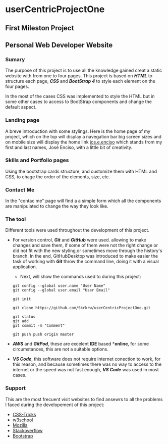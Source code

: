 
# userCentricProjectOne

## First Mileston Project
## Personal Web Developer Website

### Sumary
The purpose of this project is to use all the knowledge gained creat a static website with from one to four pages.
This project is based on ***HTML*** to structure each page, ***CSS*** and ***BootStrap 4*** to style each element on the four pages. 

In the most of the cases CSS was implemented to style the HTML but in some other cases to access to BootStrap components and change the default aspect.

### Landing page
A breve introduction with some stylings.
Here is the home page of my project, which on the top will display a navegation bar big screen sizes and on mobile size will display the home link [jos.e.enciso](https://skrkrw.github.io/userCentricProjectOne/) which stands from my first and last names, José Enciso, with a little bit of creativity.

### Skills and Portfolio pages
Using the bootstrap cards structure, and customize them with HTML and CSS, to chage the order of the elements, size, etc.


### Contact Me
In the "contac me" page will find a a simple form  which all the components are manipulated to change the way they look like.

### The tool
Different tools were used throughout the development of this project.

* For version control, ***Git*** and ***GitHub*** were used. allowing to make changes and save them, if some of them were not the right change or did not fit with the new styling,or sometimes move through the history's branch.
In the end, GitHubDesktop was introduced to make easier the task of working with ***Git*** throw the command line, doing it with a visual application. 

    + Next, will show the commands used to during this project: 
     ```
     git config --global user.name "User Name" 
     git config --global user.email "User Email"

     git init

     git clone https://github.com/Skrkrw/userCentricProjectOne.git

     git status
     git add .
     git commit -m "Comment"

     git push push origin master
     ```


* ***AWS*** and ***GitPod***, these are excelent **IDE** based ***online**, for some circumstances, this are not a suitable options.

* ***VS Code***, this software does not require internet conection to work, for this reason, and because sometimes there was no way to access to the internet or the speed was not fast enough, ***VS Code*** was used in most cases.


### Support
This are the most frecuent visit websites to find ansewrs to all the problems I faced during the developement of this project:  

* [CSS-Tricks](https://css-tricks.com/)
* [w3school](https://www.w3schools.com/)
* [Mozilla](https://developer.mozilla.org/)
* [Stackoverflow](https://stackoverflow.com/)
* [Bootstrap](https://getbootstrap.com/docs/4.4/getting-started/introduction/)